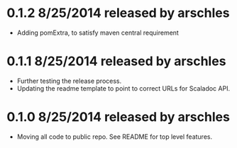 # 0.1.2 8/25/2014 released by arschles
* Adding pomExtra, to satisfy maven central requirement

# 0.1.1 8/25/2014 released by arschles
* Further testing the release process.
* Updating the readme template to point to correct URLs for Scaladoc API.

# 0.1.0 8/25/2014 released by arschles
* Moving all code to public repo. See README for top level features.
